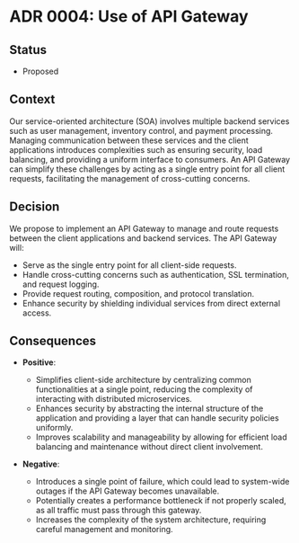 # ADR 0004: Use of API Gateway

## Status
- Proposed

## Context
Our service-oriented architecture (SOA) involves multiple backend services such as user management, inventory control, and payment processing. Managing communication between these services and the client applications introduces complexities such as ensuring security, load balancing, and providing a uniform interface to consumers. An API Gateway can simplify these challenges by acting as a single entry point for all client requests, facilitating the management of cross-cutting concerns.

## Decision
We propose to implement an API Gateway to manage and route requests between the client applications and backend services. The API Gateway will:
- Serve as the single entry point for all client-side requests.
- Handle cross-cutting concerns such as authentication, SSL termination, and request logging.
- Provide request routing, composition, and protocol translation.
- Enhance security by shielding individual services from direct external access.

## Consequences
- **Positive**:
  - Simplifies client-side architecture by centralizing common functionalities at a single point, reducing the complexity of interacting with distributed microservices.
  - Enhances security by abstracting the internal structure of the application and providing a layer that can handle security policies uniformly.
  - Improves scalability and manageability by allowing for efficient load balancing and maintenance without direct client involvement.
  
- **Negative**:
  - Introduces a single point of failure, which could lead to system-wide outages if the API Gateway becomes unavailable.
  - Potentially creates a performance bottleneck if not properly scaled, as all traffic must pass through this gateway.
  - Increases the complexity of the system architecture, requiring careful management and monitoring.